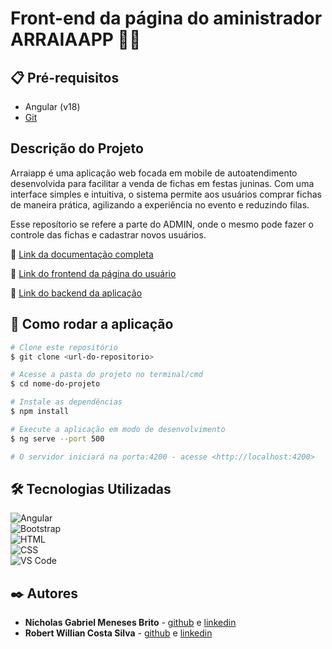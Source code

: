 # Front-end da página do aministrador ARRAIAAPP 🎉🌽

## 📋 Pré-requisitos

- Angular (v18)
- [Git](https://git-scm.com)

## Descrição do Projeto

Arraiapp é uma aplicação web focada em mobile de autoatendimento desenvolvida para facilitar a venda de fichas em festas juninas. Com uma interface simples e intuitiva, o sistema permite aos usuários comprar fichas de maneira prática, agilizando a experiência no evento e reduzindo filas.

Esse reposítorio se refere a parte do ADMIN, onde o mesmo pode fazer o controle das fichas e cadastrar novos usuários.

📌 [Link da documentação completa](https://example.com)

📌 [Link do frontend da página do usuário](https://github.com/arraiapp/arraiapp_front)

📌 [Link do backend da aplicação](https://github.com/arraiapp/arraiapp)

## 🚀 Como rodar a aplicação

```bash
# Clone este repositório
$ git clone <url-do-repositorio> 

# Acesse a pasta do projeto no terminal/cmd
$ cd nome-do-projeto

# Instale as dependências
$ npm install

# Execute a aplicação em modo de desenvolvimento
$ ng serve --port 500

# O servidor iniciará na porta:4200 - acesse <http://localhost:4200>
```

## 🛠 Tecnologias Utilizadas

![Angular](https://img.shields.io/badge/Angular-DD0031?style=for-the-badge&logo=angular&logoColor=white)  
![Bootstrap](https://img.shields.io/badge/Bootstrap-563D7C?style=for-the-badge&logo=bootstrap&logoColor=white)  
![HTML](https://img.shields.io/badge/HTML5-E34F26?style=for-the-badge&logo=html5&logoColor=white)  
![CSS](https://img.shields.io/badge/CSS3-1572B6?style=for-the-badge&logo=css3&logoColor=white)  
![VS Code](https://img.shields.io/badge/VS_Code-007ACC?style=for-the-badge&logo=visual-studio-code&logoColor=white)

## ✒️ Autores

* **Nicholas Gabriel Meneses Brito** - [github](https://github.com/RobertoWillian) e [linkedin](https://www.linkedin.com/in/robert-willian-costa-silva)
* **Robert Willian Costa Silva** - [github](https://github.com/RobertoWillian) e [linkedin](https://www.linkedin.com/in/robert-willian-costa-silva)


